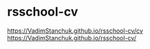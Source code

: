 # rsschool-cv
https://VadimStanchuk.github.io/rsschool-cv/cv
https://VadimStanchuk.github.io/rsschool-cv/

